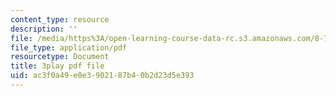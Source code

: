 ```yaml
---
content_type: resource
description: ''
file: /media/https%3A/open-learning-course-data-rc.s3.amazonaws.com/8-701-introduction-to-nuclear-and-particle-physics-fall-2020/ac3f0a49e0e3902187b40b2d23d5e393_4lUVayy53V4.pdf
file_type: application/pdf
resourcetype: Document
title: 3play pdf file
uid: ac3f0a49-e0e3-9021-87b4-0b2d23d5e393
---
```

